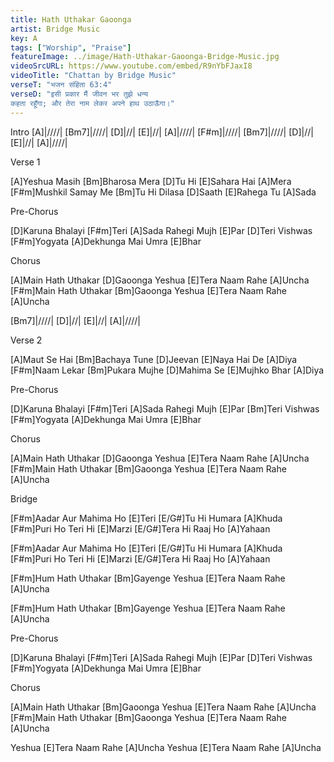 ```yaml
---
title: Hath Uthakar Gaoonga
artist: Bridge Music
key: A
tags: ["Worship", "Praise"]
featureImage: ../image/Hath-Uthakar-Gaoonga-Bridge-Music.jpg
videoSrcURL: https://www.youtube.com/embed/R9nYbFJaxI8
videoTitle: "Chattan by Bridge Music"
verseT: "भजन संहिता 63:4"
verseD: "इसी प्रकार मैं जीवन भर तुझे धन्य
कहता रहूँगा; और तेरा नाम लेकर अपने हाथ उठाऊँगा।"
---
```

Intro
[A]|////| [Bm7]|////| [D]|//| [E]|//| [A]|////|
[F#m]|////| [Bm7]|////| [D]|//| [E]|//| [A]|////|

Verse 1

[A]Yeshua Masih [Bm]Bharosa Mera
[D]Tu Hi [E]Sahara Hai [A]Mera
[F#m]Mushkil Samay Me [Bm]Tu Hi Dilasa
[D]Saath [E]Rahega Tu [A]Sada

Pre-Chorus

[D]Karuna Bhalayi [F#m]Teri 
[A]Sada Rahegi Mujh [E]Par
[D]Teri Vishwas [F#m]Yogyata
[A]Dekhunga Mai Umra [E]Bhar

Chorus

[A]Main Hath Uthakar [D]Gaoonga
Yeshua [E]Tera Naam Rahe [A]Uncha
[F#m]Main Hath Uthakar [Bm]Gaoonga
Yeshua [E]Tera Naam Rahe [A]Uncha

[Bm7]|////| [D]|//| [E]|//| [A]|////|

Verse 2

[A]Maut Se Hai [Bm]Bachaya Tune 
[D]Jeevan [E]Naya Hai De [A]Diya
[F#m]Naam Lekar [Bm]Pukara Mujhe
[D]Mahima Se [E]Mujhko Bhar [A]Diya

Pre-Chorus

[D]Karuna Bhalayi [F#m]Teri 
[A]Sada Rahegi Mujh [E]Par
[Bm]Teri Vishwas [F#m]Yogyata
[A]Dekhunga Mai Umra [E]Bhar

Chorus

[A]Main Hath Uthakar [D]Gaoonga
Yeshua [E]Tera Naam Rahe [A]Uncha
[F#m]Main Hath Uthakar [Bm]Gaoonga
Yeshua [E]Tera Naam Rahe [A]Uncha

Bridge

[F#m]Aadar Aur Mahima Ho [E]Teri
[E/G#]Tu Hi Humara [A]Khuda
[F#m]Puri Ho Teri Hi [E]Marzi
[E/G#]Tera Hi Raaj Ho [A]Yahaan

[F#m]Aadar Aur Mahima Ho [E]Teri
[E/G#]Tu Hi Humara [A]Khuda
[F#m]Puri Ho Teri Hi [E]Marzi
[E/G#]Tera Hi Raaj Ho [A]Yahaan

[F#m]Hum Hath Uthakar [Bm]Gayenge
Yeshua [E]Tera Naam Rahe [A]Uncha

[F#m]Hum Hath Uthakar [Bm]Gayenge
Yeshua [E]Tera Naam Rahe [A]Uncha

Pre-Chorus

[D]Karuna Bhalayi [F#m]Teri 
[A]Sada Rahegi Mujh [E]Par
[D]Teri Vishwas [F#m]Yogyata
[A]Dekhunga Mai Umra [E]Bhar

Chorus

[A]Main Hath Uthakar [Bm]Gaoonga
Yeshua [E]Tera Naam Rahe [A]Uncha
[F#m]Main Hath Uthakar [Bm]Gaoonga
Yeshua [E]Tera Naam Rahe [A]Uncha

Yeshua [E]Tera Naam Rahe [A]Uncha
Yeshua [E]Tera Naam Rahe [A]Uncha